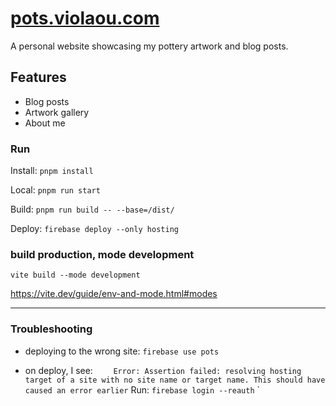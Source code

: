 # [pots.violaou.com](https://pots.violaou.com)

A personal website showcasing my pottery artwork and blog posts.

## Features

- Blog posts
- Artwork gallery
- About me

### Run

Install: `pnpm install`

Local: `pnpm run start`

Build: `pnpm run build -- --base=/dist/`

Deploy: `firebase deploy --only hosting`

### build production, mode development
`vite build --mode development`

https://vite.dev/guide/env-and-mode.html#modes


---

### Troubleshooting

- deploying to the wrong site: `firebase use pots`

- on deploy, I see:
  `     Error: Assertion failed: resolving hosting target of a site with no site name or target name. This should have caused an error earlier
  `
  Run: `firebase login --reauth`
  `

